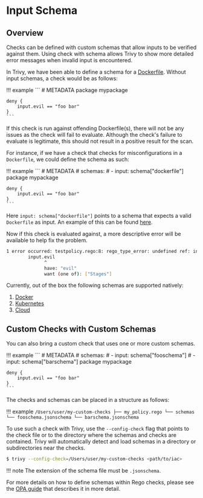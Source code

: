 # Input Schema

## Overview
Checks can be defined with custom schemas that allow inputs to be verified against them. Using check with schema allows Trivy to show more detailed error messages when invalid input is encountered.

In Trivy, we have been able to define a schema for a [Dockerfile](https://github.com/aquasecurity/trivy/tree/main/pkg/iac/rego/schemas). Without input schemas, a check would be as follows:

!!! example
    ```
    # METADATA
    package mypackage

    deny {
        input.evil == "foo bar"
    }
    ```

If this check is run against offending Dockerfile(s), there will not be any issues as the check will fail to evaluate.
Although the check's failure to evaluate is legitimate, this should not result in a positive result for the scan.

For instance, if we have a check that checks for misconfigurations in a `Dockerfile`, we could define the schema as such:

!!! example
    ```
    # METADATA
    # schemas:
    # - input: schema["dockerfile"]
    package mypackage
    
    deny {
        input.evil == "foo bar"
    }
    ```

Here `input: schema["dockerfile"]` points to a schema that expects a valid `Dockerfile` as input. An example of this can be found [here](https://github.com/aquasecurity/trivy/blob/main/pkg/iac/rego/schemas/dockerfile.json).

Now if this check is evaluated against, a more descriptive error will be available to help fix the problem.

```bash
1 error occurred: testpolicy.rego:8: rego_type_error: undefined ref: input.evil
        input.evil
              ^
              have: "evil"
              want (one of): ["Stages"]
```

Currently, out of the box the following schemas are supported natively:

1. [Docker](https://github.com/aquasecurity/trivy/blob/main/pkg/iac/rego/schemas/dockerfile.json)
2. [Kubernetes](https://github.com/aquasecurity/trivy/blob/main/pkg/iac/rego/schemas/kubernetes.json)
3. [Cloud](https://github.com/aquasecurity/trivy/blob/main/pkg/iac/rego/schemas/cloud.json)


## Custom Checks with Custom Schemas

You can also bring a custom check that uses one or more custom schemas. 

!!! example
    ```
    # METADATA
    # schemas:
    # - input: schema["fooschema"]
    # - input: schema["barschema"]
    package mypackage
    
    deny {
        input.evil == "foo bar"
    }
    ```

The checks and schemas can be placed in a structure as follows:

!!! example
    ```
    /Users/user/my-custom-checks
    ├── my_policy.rego
    └── schemas
        └── fooschema.jsonschema
        └── barschema.jsonschema
    ```

To use such a check with Trivy, use the `--config-check` flag that points to the check file or to the directory where the schemas and checks are contained. Trivy will automatically detect and load schemas in a directory or subdirectories near the checks.

```bash
$ trivy --config-check=/Users/user/my-custom-checks <path/to/iac>
```

!!! note
    The extension of the schema file must be `.jsonschema`.

For more details on how to define schemas within Rego checks, please see the [OPA guide](https://www.openpolicyagent.org/docs/latest/policy-language/#schema-annotations) that describes it in more detail.